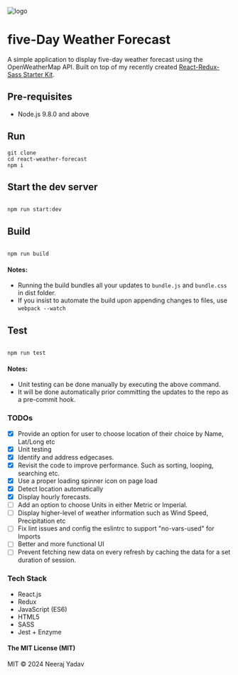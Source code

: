 ![logo](https://image.ibb.co/g69ZDx/682111_cloud_512x512.png)

# five-Day Weather Forecast
A simple application to display five-day weather forecast using the OpenWeatherMap API. Built on top of my recently created [React-Redux-Sass Starter Kit](https://github.com/Gigacore/React-Redux-Sass-Starter).


## Pre-requisites
* Node.js 9.8.0 and above

## Run
```
git clone
cd react-weather-forecast
npm i
```


## Start the dev server
```

npm run start:dev

```

## Build
```

npm run build

```

#### Notes:
* Running the build bundles all your updates to ```bundle.js``` and ```bundle.css``` in dist folder.
* If you insist to automate the build upon appending changes to files, use ```webpack --watch```

## Test
```

npm run test

```

#### Notes:
* Unit testing can be done manually by executing the above command.
* It will be done automatically prior committing the updates to the repo as a pre-commit hook.

### TODOs
- [x] Provide an option for user to choose location of their choice by Name, Lat/Long etc
- [x] Unit testing
- [x] Identify and address edgecases.
- [x] Revisit the code to improve performance. Such as sorting, looping, searching etc.
- [x] Use a proper loading spinner icon on page load
- [x] Detect location automatically
- [x] Display hourly forecasts.
- [ ] Add an option to choose Units in either Metric or Imperial.
- [ ] Display higher-level of weather information such as Wind Speed, Precipitation etc
- [ ] Fix lint issues and config the eslintrc to support "no-vars-used" for Imports
- [ ] Better and more functional UI
- [ ] Prevent fetching new data on every refresh by caching the data for a set duration of session.

### Tech Stack

* React.js
* Redux
* JavaScript (ES6)
* HTML5
* SASS
* Jest + Enzyme

#### The MIT License (MIT)
MIT © 2024 Neeraj Yadav
